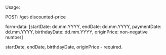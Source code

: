 Usage:

POST: /get-discounted-price

form-data: [startDate: dd.mm.YYYY, endDate: dd.mm.YYYY, paymentDate: dd.mm.YYYY, birthdayDate: dd.mm.YYYY, originPrice: non-negative number]

startDate, endDate, birthdayDate, originPrice - required.
